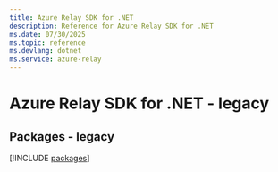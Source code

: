 ```yaml
---
title: Azure Relay SDK for .NET
description: Reference for Azure Relay SDK for .NET
ms.date: 07/30/2025
ms.topic: reference
ms.devlang: dotnet
ms.service: azure-relay
---
```

# Azure Relay SDK for .NET - legacy
## Packages - legacy
[!INCLUDE [packages](relay-index.md)]